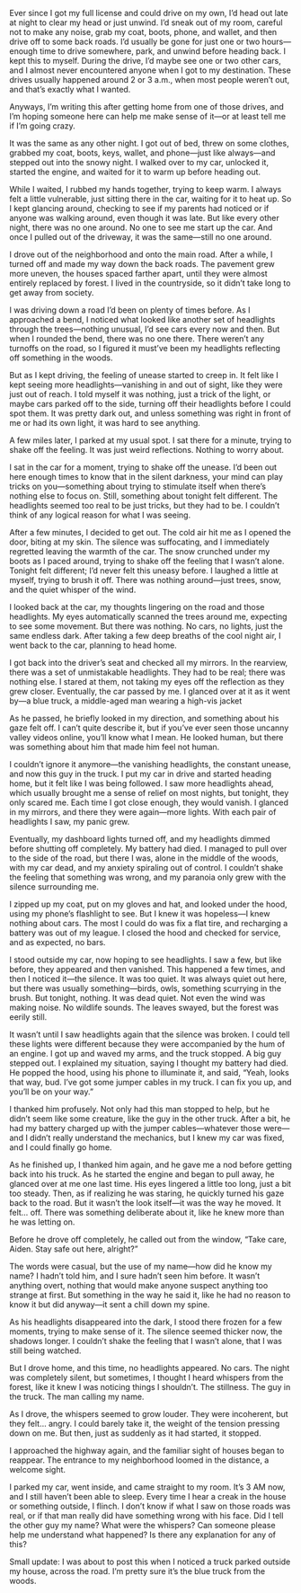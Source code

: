 
Ever since I got my full license and could drive on my own, I’d head out late at night to clear my head or just unwind. I’d sneak out of my room, careful not to make any noise, grab my coat, boots, phone, and wallet, and then drive off to some back roads. I’d usually be gone for just one or two hours—enough time to drive somewhere, park, and unwind before heading back. I kept this to myself. During the drive, I’d maybe see one or two other cars, and I almost never encountered anyone when I got to my destination. These drives usually happened around 2 or 3 a.m., when most people weren’t out, and that’s exactly what I wanted.

Anyways, I’m writing this after getting home from one of those drives, and I’m hoping someone here can help me make sense of it—or at least tell me if I’m going crazy.


It was the same as any other night. I got out of bed, threw on some clothes, grabbed my coat, boots, keys, wallet, and phone—just like always—and stepped out into the snowy night. I walked over to my car, unlocked it, started the engine, and waited for it to warm up before heading out.

While I waited, I rubbed my hands together, trying to keep warm. I always felt a little vulnerable, just sitting there in the car, waiting for it to heat up. So I kept glancing around, checking to see if my parents had noticed or if anyone was walking around, even though it was late. But like every other night, there was no one around. No one to see me start up the car. And once I pulled out of the driveway, it was the same—still no one around.

I drove out of the neighborhood and onto the main road. After a while, I turned off and made my way down the back roads. The pavement grew more uneven, the houses spaced farther apart, until they were almost entirely replaced by forest. I lived in the countryside, so it didn’t take long to get away from society.

I was driving down a road I’d been on plenty of times before. As I approached a bend, I noticed what looked like another set of headlights through the trees—nothing unusual, I’d see cars every now and then. But when I rounded the bend, there was no one there. There weren’t any turnoffs on the road, so I figured it must’ve been my headlights reflecting off something in the woods.

But as I kept driving, the feeling of unease started to creep in. It felt like I kept seeing more headlights—vanishing in and out of sight, like they were just out of reach. I told myself it was nothing, just a trick of the light, or maybe cars parked off to the side, turning off their headlights before I could spot them. It was pretty dark out, and unless something was right in front of me or had its own light, it was hard to see anything.

A few miles later, I parked at my usual spot. I sat there for a minute, trying to shake off the feeling. It was just weird reflections. Nothing to worry about.


I sat in the car for a moment, trying to shake off the unease. I’d been out here enough times to know that in the silent darkness, your mind can play tricks on you—something about trying to stimulate itself when there’s nothing else to focus on. Still, something about tonight felt different. The headlights seemed too real to be just tricks, but they had to be. I couldn’t think of any logical reason for what I was seeing.

After a few minutes, I decided to get out. The cold air hit me as I opened the door, biting at my skin. The silence was suffocating, and I immediately regretted leaving the warmth of the car. The snow crunched under my boots as I paced around, trying to shake off the feeling that I wasn’t alone. Tonight felt different; I’d never felt this uneasy before. I laughed a little at myself, trying to brush it off. There was nothing around—just trees, snow, and the quiet whisper of the wind.

I looked back at the car, my thoughts lingering on the road and those headlights. My eyes automatically scanned the trees around me, expecting to see some movement. But there was nothing. No cars, no lights, just the same endless dark. After taking a few deep breaths of the cool night air, I went back to the car, planning to head home.

I got back into the driver’s seat and checked all my mirrors. In the rearview, there was a set of unmistakable headlights. They had to be real; there was nothing else. I stared at them, not taking my eyes off the reflection as they grew closer. Eventually, the car passed by me. I glanced over at it as it went by—a blue truck, a middle-aged man wearing a high-vis jacket 

As he passed, he briefly looked in my direction, and something about his gaze felt off. I can’t quite describe it, but if you’ve ever seen those uncanny valley videos online, you’ll know what I mean. He looked human, but there was something about him that made him feel not human.

I couldn’t ignore it anymore—the vanishing headlights, the constant unease, and now this guy in the truck. I put my car in drive and started heading home, but it felt like I was being followed. I saw more headlights ahead, which usually brought me a sense of relief on most nights, but tonight, they only scared me. Each time I got close enough, they would vanish. I glanced in my mirrors, and there they were again—more lights. With each pair of headlights I saw, my panic grew.

Eventually, my dashboard lights turned off, and my headlights dimmed before shutting off completely. My battery had died. I managed to pull over to the side of the road, but there I was, alone in the middle of the woods, with my car dead, and my anxiety spiraling out of control. I couldn’t shake the feeling that something was wrong, and my paranoia only grew with the silence surrounding me.
 
I zipped up my coat, put on my gloves and hat, and looked under the hood, using my phone’s flashlight to see. But I knew it was hopeless—I knew nothing about cars. The most I could do was fix a flat tire, and recharging a battery was out of my league. I closed the hood and checked for service, and as expected, no bars.

I stood outside my car, now hoping to see headlights. I saw a few, but like before, they appeared and then vanished. This happened a few times, and then I noticed it—the silence. It was too quiet. It was always quiet out here, but there was usually something—birds, owls, something scurrying in the brush. But tonight, nothing. It was dead quiet. Not even the wind was making noise. No wildlife sounds. The leaves swayed, but the forest was eerily still.

It wasn’t until I saw headlights again that the silence was broken. I could tell these lights were different because they were accompanied by the hum of an engine. I got up and waved my arms, and the truck stopped. A big guy stepped out. I explained my situation, saying I thought my battery had died. He popped the hood, using his phone to illuminate it, and said, “Yeah, looks that way, bud. I’ve got some jumper cables in my truck. I can fix you up, and you’ll be on your way.”

I thanked him profusely. Not only had this man stopped to help, but he didn’t seem like some creature, like the guy in the other truck. After a bit, he had my battery charged up with the jumper cables—whatever those were—and I didn’t really understand the mechanics, but I knew my car was fixed, and I could finally go home.

 As he finished up, I thanked him again, and he gave me a nod before getting back into his truck. As he started the engine and began to pull away, he glanced over at me one last time. His eyes lingered a little too long, just a bit too steady. Then, as if realizing he was staring, he quickly turned his gaze back to the road. But it wasn’t the look itself—it was the way he moved. It felt… off. There was something deliberate about it, like he knew more than he was letting on.

Before he drove off completely, he called out from the window, “Take care, Aiden. Stay safe out here, alright?”

The words were casual, but the use of my name—how did he know my name? I hadn’t told him, and I sure hadn’t seen him before. It wasn’t anything overt, nothing that would make anyone suspect anything too strange at first. But something in the way he said it, like he had no reason to know it but did anyway—it sent a chill down my spine.

As his headlights disappeared into the dark, I stood there frozen for a few moments, trying to make sense of it. The silence seemed thicker now, the shadows longer. I couldn’t shake the feeling that I wasn’t alone, that I was still being watched.

But I drove home, and this time, no headlights appeared. No cars. The night was completely silent, but sometimes, I thought I heard whispers from the forest, like it knew I was noticing things I shouldn’t. The stillness. The guy in the truck. The man calling my name.

As I drove, the whispers seemed to grow louder. They were incoherent, but they felt… angry. I could barely take it, the weight of the tension pressing down on me. But then, just as suddenly as it had started, it stopped.

I approached the highway again, and the familiar sight of houses began to reappear. The entrance to my neighborhood loomed in the distance, a welcome sight.

I parked my car, went inside, and came straight to my room. It’s 3 AM now, and I still haven’t been able to sleep. Every time I hear a creak in the house or something outside, I flinch. I don’t know if what I saw on those roads was real, or if that man really did have something wrong with his face. Did I tell the other guy my name? What were the whispers? Can someone please help me understand what happened? Is there any explanation for any of this?

Small update: I was about to post this when I noticed a truck parked outside my house, across the road. I’m pretty sure it’s the blue truck from the woods.